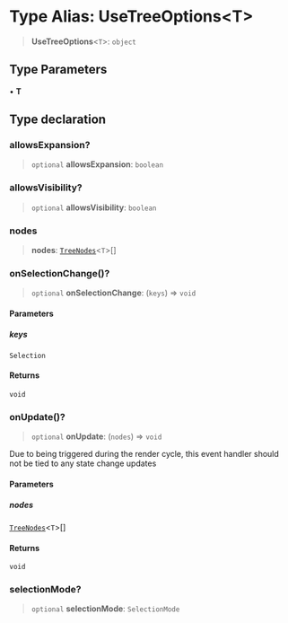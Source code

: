# Type Alias: UseTreeOptions\<T\>

> **UseTreeOptions**\<`T`\>: `object`

## Type Parameters

• **T**

## Type declaration

### allowsExpansion?

> `optional` **allowsExpansion**: `boolean`

### allowsVisibility?

> `optional` **allowsVisibility**: `boolean`

### nodes

> **nodes**: [`TreeNodes`](TreeNodes.md)\<`T`\>[]

### onSelectionChange()?

> `optional` **onSelectionChange**: (`keys`) => `void`

#### Parameters

##### keys

`Selection`

#### Returns

`void`

### onUpdate()?

> `optional` **onUpdate**: (`nodes`) => `void`

Due to being triggered during the render cycle, this event
handler should not be tied to any state change updates

#### Parameters

##### nodes

[`TreeNodes`](TreeNodes.md)\<`T`\>[]

#### Returns

`void`

### selectionMode?

> `optional` **selectionMode**: `SelectionMode`
